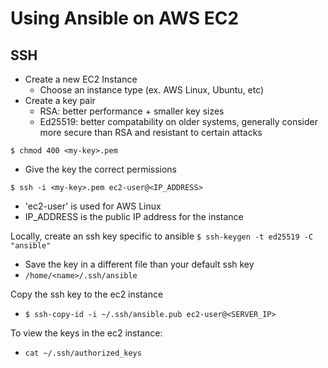 # Using Ansible on AWS EC2

## SSH 
- Create a new EC2 Instance
    - Choose an instance type (ex. AWS Linux, Ubuntu, etc)
- Create a key pair 
    - RSA: better performance + smaller key sizes
    - Ed25519: better compatability on older systems, generally consider more secure than RSA and resistant to certain attacks

`$ chmod 400 <my-key>.pem`
- Give the key the correct permissions

`$ ssh -i <my-key>.pem ec2-user@<IP_ADDRESS>`
- 'ec2-user' is used for AWS Linux
- IP_ADDRESS is the public IP address for the instance

Locally, create an ssh key specific to ansible
`$ ssh-keygen -t ed25519 -C "ansible"`
- Save the key in a different file than your default ssh key
- `/home/<name>/.ssh/ansible`

Copy the ssh key to the ec2 instance
- `$ ssh-copy-id -i ~/.ssh/ansible.pub ec2-user@<SERVER_IP>` 

To view the keys in the ec2 instance:
- `cat ~/.ssh/authorized_keys`